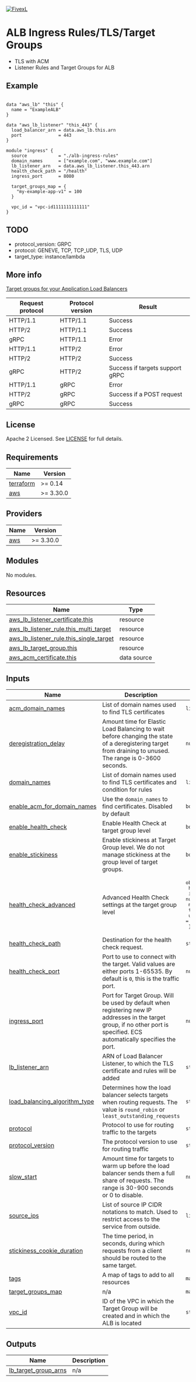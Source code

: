 [![FivexL](https://releases.fivexl.io/fivexlbannergit.jpg)](https://fivexl.io/)

# ALB Ingress Rules/TLS/Target Groups
- TLS with ACM
- Listener Rules and Target Groups for ALB

## Example

```hcl

data "aws_lb" "this" {
  name = "ExampleALB"
}

data "aws_lb_listener" "this_443" {
  load_balancer_arn = data.aws_lb.this.arn
  port              = 443
}

module "ingress" {
  source            = "./alb-ingress-rules"
  domain_names      = ["example.com", "www.example.com"]
  lb_listener_arn   = data.aws_lb_listener.this_443.arn
  health_check_path = "/health"
  ingress_port      = 8080

  target_groups_map = {
    "my-example-app-v1" = 100
  }

  vpc_id = "vpc-id1111111111111"
} 

```

## TODO
- protocol_version: GRPC
- protocol: GENEVE, TCP, TCP_UDP, TLS, UDP
- target_type: instance/lambda

## More info
[Target groups for your Application Load Balancers](https://docs.aws.amazon.com/elasticloadbalancing/latest/application/load-balancer-target-groups.html)

| Request protocol | Protocol version | Result  |
| ---------------- | ---------------- | ------- |  
| HTTP/1.1         |	HTTP/1.1	  | Success |
| HTTP/2	       |    HTTP/1.1      |	Success |
| gRPC	           |    HTTP/1.1      |	Error   |
| HTTP/1.1	       |    HTTP/2	      | Error   |
| HTTP/2           |	HTTP/2        |	Success |
| gRPC             |	HTTP/2        |	Success if targets support gRPC |
| HTTP/1.1         |	gRPC	      | Error   |
| HTTP/2	       |    gRPC          |	Success if a POST request |
| gRPC             |	gRPC          |	Success |

## License

Apache 2 Licensed. See [LICENSE](LICENSE) for full details.

## Requirements

| Name | Version |
|------|---------|
| <a name="requirement_terraform"></a> [terraform](#requirement\_terraform) | >= 0.14 |
| <a name="requirement_aws"></a> [aws](#requirement\_aws) | >= 3.30.0 |

## Providers

| Name | Version |
|------|---------|
| <a name="provider_aws"></a> [aws](#provider\_aws) | >= 3.30.0 |

## Modules

No modules.

## Resources

| Name | Type |
|------|------|
| [aws_lb_listener_certificate.this](https://registry.terraform.io/providers/hashicorp/aws/latest/docs/resources/lb_listener_certificate) | resource |
| [aws_lb_listener_rule.this_multi_target](https://registry.terraform.io/providers/hashicorp/aws/latest/docs/resources/lb_listener_rule) | resource |
| [aws_lb_listener_rule.this_single_target](https://registry.terraform.io/providers/hashicorp/aws/latest/docs/resources/lb_listener_rule) | resource |
| [aws_lb_target_group.this](https://registry.terraform.io/providers/hashicorp/aws/latest/docs/resources/lb_target_group) | resource |
| [aws_acm_certificate.this](https://registry.terraform.io/providers/hashicorp/aws/latest/docs/data-sources/acm_certificate) | data source |

## Inputs

| Name | Description | Type | Default | Required |
|------|-------------|------|---------|:--------:|
| <a name="input_acm_domain_names"></a> [acm\_domain\_names](#input\_acm\_domain\_names) | List of domain names used to find TLS certificates | `list(string)` | `[]` | no |
| <a name="input_deregistration_delay"></a> [deregistration\_delay](#input\_deregistration\_delay) | Amount time for Elastic Load Balancing to wait before changing the state of a deregistering target from draining to unused. The range is 0-3600 seconds. | `number` | `60` | no |
| <a name="input_domain_names"></a> [domain\_names](#input\_domain\_names) | List of domain names used to find TLS certificates and condition for rules | `list(string)` | n/a | yes |
| <a name="input_enable_acm_for_domain_names"></a> [enable\_acm\_for\_domain\_names](#input\_enable\_acm\_for\_domain\_names) | Use the `domain_names` to find certificates. Disabled by default | `bool` | `false` | no |
| <a name="input_enable_health_check"></a> [enable\_health\_check](#input\_enable\_health\_check) | Enable Health Check at target group level | `bool` | `true` | no |
| <a name="input_enable_stickiness"></a> [enable\_stickiness](#input\_enable\_stickiness) | Enable stickiness at Target Group level. We do not manage stickiness at the group level of target groups. | `bool` | `false` | no |
| <a name="input_health_check_advanced"></a> [health\_check\_advanced](#input\_health\_check\_advanced) | Advanced Health Check settings at the target group level | <pre>object({<br>    healthy_threshold   = number<br>    interval            = number<br>    matcher             = string<br>    timeout             = number<br>    unhealthy_threshold = number<br>  })</pre> | <pre>{<br>  "healthy_threshold": 3,<br>  "interval": 30,<br>  "matcher": "200-299",<br>  "timeout": 5,<br>  "unhealthy_threshold": 3<br>}</pre> | no |
| <a name="input_health_check_path"></a> [health\_check\_path](#input\_health\_check\_path) | Destination for the health check request. | `string` | `"/"` | no |
| <a name="input_health_check_port"></a> [health\_check\_port](#input\_health\_check\_port) | Port to use to connect with the target. Valid values are either ports 1-65535. By default is `0`, this is the traffic port. | `number` | `0` | no |
| <a name="input_ingress_port"></a> [ingress\_port](#input\_ingress\_port) | Port for Target Group. Will be used by default when registering new IP addresses in the target group, if no other port is specified. ECS automatically specifies the port. | `number` | `80` | no |
| <a name="input_lb_listener_arn"></a> [lb\_listener\_arn](#input\_lb\_listener\_arn) | ARN of Load Balancer Listener, to which the TLS certificate and rules will be added | `string` | n/a | yes |
| <a name="input_load_balancing_algorithm_type"></a> [load\_balancing\_algorithm\_type](#input\_load\_balancing\_algorithm\_type) | Determines how the load balancer selects targets when routing requests. The value is `round_robin` or `least_outstanding_requests` | `string` | `"round_robin"` | no |
| <a name="input_protocol"></a> [protocol](#input\_protocol) | Protocol to use for routing traffic to the targets | `string` | `"HTTP"` | no |
| <a name="input_protocol_version"></a> [protocol\_version](#input\_protocol\_version) | The protocol version to use for routing traffic | `string` | `"HTTP1"` | no |
| <a name="input_slow_start"></a> [slow\_start](#input\_slow\_start) | Amount time for targets to warm up before the load balancer sends them a full share of requests. The range is 30-900 seconds or 0 to disable. | `number` | `0` | no |
| <a name="input_source_ips"></a> [source\_ips](#input\_source\_ips) | List of source IP CIDR notations to match. Used to restrict access to the service from outside. | `list(string)` | `[]` | no |
| <a name="input_stickiness_cookie_duration"></a> [stickiness\_cookie\_duration](#input\_stickiness\_cookie\_duration) | The time period, in seconds, during which requests from a client should be routed to the same target. | `number` | `3600` | no |
| <a name="input_tags"></a> [tags](#input\_tags) | A map of tags to add to all resources | `map(string)` | `{}` | no |
| <a name="input_target_groups_map"></a> [target\_groups\_map](#input\_target\_groups\_map) | n/a | `map(number)` | n/a | yes |
| <a name="input_vpc_id"></a> [vpc\_id](#input\_vpc\_id) | ID of the VPC in which the Target Group will be created and in which the ALB is located | `string` | n/a | yes |

## Outputs

| Name | Description |
|------|-------------|
| <a name="output_lb_target_group_arns"></a> [lb\_target\_group\_arns](#output\_lb\_target\_group\_arns) | n/a |
